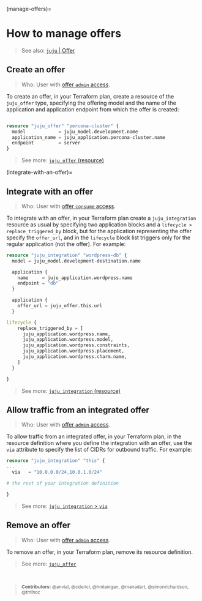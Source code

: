 (manage-offers)=
# How to manage offers

> See also: [`juju` | Offer](https://juju.is/docs/juju/offer)


## Create an offer
> Who: User with [offer `admin` access](https://juju.is/docs/juju/user-permissions#heading--offer-admin).

To create an offer, in your Terraform plan, create a resource of the `juju_offer` type, specifying the offering model and the name of the application and application endpoint from which the offer is created:

```terraform

resource "juju_offer" "percona-cluster" {
  model            = juju_model.development.name
  application_name = juju_application.percona-cluster.name
  endpoint         = server
}

```
> See more: [`juju_offer` (resource)](https://registry.terraform.io/providers/juju/juju/latest/docs/resources/offer)

(integrate-with-an-offer)=
## Integrate with an offer
> Who: User with [offer `consume` access](https://juju.is/docs/juju/user-permissions#heading--offer-consume).

To integrate with an offer, in your Terraform plan create a `juju_integration` resource as usual by specifying two application blocks and a `lifecycle > replace_triggered_by` block, but for the application representing the offer specify the `offer_url`, and in the `lifecycle` block list triggers only for the regular application (not the offer). For example:

```terraform
resource "juju_integration" "wordpress-db" {
  model = juju_model.development-destination.name

  application {
    name     = juju_application.wordpress.name
    endpoint = "db"
  }

  application {
    offer_url = juju_offer.this.url
  }

lifecycle {
    replace_triggered_by = [
      juju_application.wordpress.name,
      juju_application.wordpress.model,
      juju_application.wordpress.constraints,
      juju_application.wordpress.placement,
      juju_application.wordpress.charm.name,
    ]
  }

}

```

> See more: [`juju_integration` (resource)](https://registry.terraform.io/providers/juju/juju/latest/docs/resources/integration)

## Allow traffic from an integrated offer
> Who: User with [offer `admin` access](https://juju.is/docs/juju/user-permissions#heading--offer-admin).

To allow traffic from an integrated offer, in your Terraform plan, in the resource definition where you define the integration with an offer, use the `via` attribute to specify the list of CIDRs for outbound traffic. For example:



```terraform
resource "juju_integration" "this" {
...
  via   = "10.0.0.0/24,10.0.1.0/24"

# the rest of your integration definition

}

```

> See more: [`juju_integration` > `via`](https://registry.terraform.io/providers/juju/juju/latest/docs/resources/integration#via)


## Remove an offer
> Who: User with [offer `admin` access](https://juju.is/docs/juju/user-permissions#heading--offer-admin).

To remove an offer, in your Terraform plan, remove its resource definition.

> See more: [`juju_offer`](https://registry.terraform.io/providers/juju/juju/latest/docs/resources/offer)


<br>

> <small>**Contributors:** @anvial, @cderici, @hmlanigan, @manadart, @simonrichardson, @tmihoc </small>
